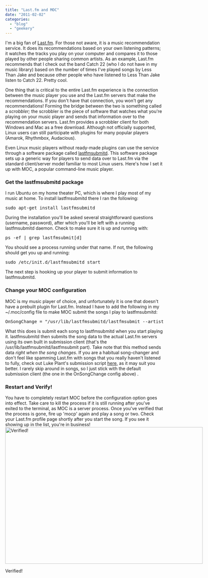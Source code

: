```yaml
---
title: "Last.fm and MOC"
date: "2011-02-02"
categories: 
  - "blog"
  - "geekery"
---
```

I'm a big fan of <a href="http://www.last.fm">Last.fm</a>. For those not aware, it is a music recommendation service. It does its recommendations based on your own listening patterns; it watches the tracks you play on your computer and compares it to those played by other people sharing common artists. As an example, Last.fm recommends that I check out the band Catch 22 (who I do not have in my music library) based on the number of times I've played songs by Less Than Jake and because other people who have listened to Less Than Jake listen to Catch 22. Pretty cool.

One thing that is critical to the entire Last.fm experience is the connection between the music player you use and the Last.fm servers that make the recommendations. If you don't have that connection, you won't get any recommendations! Forming the bridge between the two is something called a <em>scrobbler; </em>the scrobbler is the piece of software that watches what you're playing on your music player and sends that information over to the recommendation servers. Last.fm provides a scrobbler client for both Windows and Mac as a free download. Although not officially supported, Linux users can still participate with plugins for many popular players (Amarok, Rhythmbox, Audacious).

Even Linux music players without ready-made plugins can use the service through a software package called <a href="http://www.red-bean.com/decklin/lastfmsubmitd/">lastfmsubmitd</a>. This software package sets up a generic way for players to send data over to Last.fm via the standard client/server model familiar to most Linux users. Here's how I set it up with MOC, a popular command-line music player.
<h3>Get the lastfmsubmitd package</h3>
I run Ubuntu on my home theater PC, which is where I play most of my music at home. To install lastfmsubmitd there I ran the following:

<pre class="brush:bash;">sudo apt-get install lastfmsubmitd</pre>

During the installation you'll be asked several straightforward questions (username, password), after which you'll be left with a running lastfmsubmitd daemon. Check to make sure it is up and running with:

<pre class="brush:bash;">ps -ef | grep lastfmsubmit[d]</pre>

You should see a process running under that name. If not, the following should get you up and running:

<pre class="brush:bash;">sudo /etc/init.d/lastfmsubmitd start</pre>

The next step is hooking up your player to submit information to lastfmsubmitd.
<h3>Change your MOC configuration</h3>
MOC is my music player of choice, and unfortunately it is one that doesn't have a prebuilt plugin for Last.fm. Instead I have to add the following in my ~/.moc/config file to make MOC submit the songs I play to lastfmsubmitd:

<pre class="brush:bash;">OnSongChange = &quot;/usr/lib/lastfmsubmitd/lastfmsubmit --artist %a --title %t --length %d --album %r&quot;</pre>

What this does is submit each song to lastfmsubmitd when you start playing it. lastfmsubmitd then submits the song data to the actual Last.fm servers using its own built in submission client (that's the /usr/lib/lastfmsubmitd/lastfmsubmit part). Take note that this method sends data <em>right when the song changes</em>. If you are a habitual song-changer and don't feel like spamming Last.fm with songs that you really haven't listened to fully, check out Luke Plant's submission script <a href="http://lukeplant.me.uk/blog/posts/moc-and-last-fm/">here</a>, as it may suit you better. I rarely skip around in songs, so I just stick with the default submission client (the one in the OnSongChange config above) .
<h3>Restart and Verify!</h3>
You have to completely restart MOC before the configuration option goes into effect. Take care to kill the process if it is still running after you've exited to the terminal, as MOC is a server process. Once you've verified that the process is gone, fire up 'mocp' again and play a song or two. Check your Last.fm profile page shortly after you start the song. If you see it showing up in the list, you're in business!

<div class="wp-caption aligncenter" style="width: 630px"><a href="/uploads/2011/02/verified.png"><img class="size-full wp-image-650" title="Verified!" src="/uploads/2011/02/verified.png" alt="Verified!" width="630" height="435" /></a><p class="wp-caption-text">Verified!</p></div>
